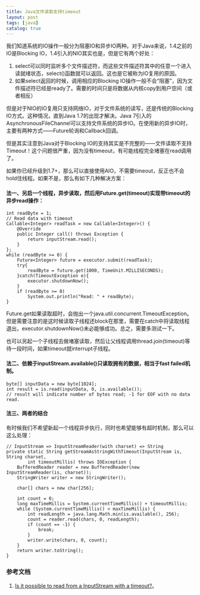 ```yaml
---
title: Java文件读取支持timeout
layout: post
tags: [java]
catalog: true
---
```


我们知道系统的IO操作一般分为阻塞IO和异步IO两种。对于Java来说，1.4之前的IO是Blocking IO，1.4引入的NIO其实也是，但是它有两个好处：
1. select可以同时监听多个文件描述符，而这些文件描述符其中的任意一个进入读就绪状态，select()函数就可以返回。这也是它被称为IO复用的原因。
2. 如果select返回的时候，调用相应的Blocking IO操作一般不会“阻塞”，因为文件描述符已经是ready了。需要的时间只是将数据从内核copy到用户空间（或者相反）

但是对于NIO的IO复用只支持网络IO，对于文件系统的读写，还是传统的Blocking IO方式。这种情况，直到Java 1.7的出现才解决。Java 7引入的AsynchronousFileChannel可以支持文件系统的异步IO。在使用新的异步IO时，主要有两种方式——Future轮询和Callback回调。

但是其实注意到Java对于Blocking IO的支持其实是不完整的——文件读取不支持Timeout！这个问题很严重，因为没有timeout，有可能线程完全堵塞在read调用了。

如果你已经升级到1.7+，那么可以直接使用AIO，不需要timeout，反正也不会hold住线程。如果不是，那么有如下几种解决方案：

#### 法一、另启一个线程，异步读取，然后用Future.get(timeout)实现带timeout的异步read操作：

	int readByte = 1;
    // Read data with timeout
    Callable<Integer> readTask = new Callable<Integer>() {
        @Override
        public Integer call() throws Exception {
            return inputStream.read();
        }
    };
    while (readByte >= 0) {
        Future<Integer> future = executor.submit(readTask);
        try{
        	readByte = future.get(1000, TimeUnit.MILLISECONDS);
        }catch(TimeoutException e){
        	executor.shutdownNow(); 
        }
        if (readByte >= 0)
            System.out.println("Read: " + readByte);
    }


Future.get如果读取超时，会抛出一个java.util.concurrent.TimeoutException。但是需要注意的是这时候读取子线程还block在那里，需要在catch中将读取线程退出，executor.shutdownNow()未必能够成功。总之，需要多测试一下。

也可以另起一个子线程去做堵塞读取，然后让父线程调用thread.join(timeout)等待一段时间，如果timeout就interrupt子线程。

#### 法二、依赖于inputStream.available()只读取拥有的数据，相当于fast failed机制。

	byte[] inputData = new byte[1024];
    int result = is.read(inputData, 0, is.available());  
    // result will indicate number of bytes read; -1 for EOF with no data read.


#### 法三、两者的结合

有时候我们不希望新起一个线程异步执行，同时也希望能够有超时机制，那么可以这么处理：

	// InputStream => InputStreamReader(with charset) => String
	private static String getStreamAsStringWithTimeout(InputStream is, String charset,
			int timeoutMillis) throws IOException {
		BufferedReader reader = new BufferedReader(new InputStreamReader(is, charset));
		StringWriter writer = new StringWriter();

		char[] chars = new char[256];

		int count = 0;
		long maxTimeMillis = System.currentTimeMillis() + timeoutMillis;
		while (System.currentTimeMillis() < maxTimeMillis) {
			int readLength = java.lang.Math.min(is.available(), 256);
			count = reader.read(chars, 0, readLength);
			if (count == -1) {
				break;
			}
			writer.write(chars, 0, count);
		}
		return writer.toString();
	}


### 参考文档

1. [Is it possible to read from a InputStream with a timeout?](http://stackoverflow.com/questions/804951/is-it-possible-to-read-from-a-inputstream-with-a-timeout)。
